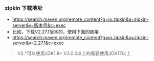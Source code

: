 ### zipkin 下载地址
- https://search.maven.org/remote_content?g=io.zipkin&a=zipkin-server&v=版本号&c=exec
- 比如，下载V2.27.1版本的，使用下面的链接
- https://search.maven.org/remote_content?g=io.zipkin&a=zipkin-server&v=2.27.1&c=exec

> V2.*可以使用JDK1.8+
> V3.0.0以上的需要使用JDK17以上